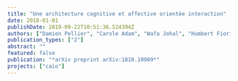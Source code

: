 ```yaml
---
title: "Une architecture cognitive et affective orientée interaction"
date: 2018-01-01
publishDate: 2019-09-22T10:51:36.524394Z
authors: ["Damien Pellier", "Carole Adam", "Wafa Johal", "Humbert Fiorino", "Sylvie Pesty"]
publication_types: ["2"]
abstract: ""
featured: false
publication: "*arXiv preprint arXiv:1810.10909*"
projects: ["caio"]
---
```


